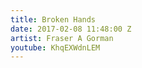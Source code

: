 ```yaml
---
title: Broken Hands
date: 2017-02-08 11:48:00 Z
artist: Fraser A Gorman
youtube: KhqEXWdnLEM
---
```


